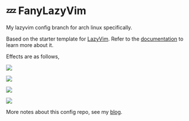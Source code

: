 # 💤 FanyLazyVim

My lazyvim config branch for arch linux specifically.

Based on the starter template for [LazyVim](https://github.com/LazyVim/LazyVim).
Refer to the [documentation](https://lazyvim.github.io/installation) to learn more about it.

Effects are as follows,

![](https://i.imgur.com/fS2lFic.png)

![](https://i.imgur.com/NFiBfv5.png)

![](https://i.imgur.com/3hx9KJD.png)

![](https://i.imgur.com/ebT9DaG.png)

More notes about this config repo, see my [blog](https://fanlumaster.github.io/2023/11/25/Lazyvim-configure-from-scratch/).


